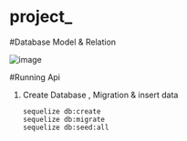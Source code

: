 # project_


#Database Model & Relation
    
![image](https://user-images.githubusercontent.com/107734134/185928923-ebf39c49-9023-4da4-83ce-d8204a20c83e.png)

#Running Api

    
1. Create Database , Migration & insert data

    ```
    sequelize db:create
    sequelize db:migrate
    sequelize db:seed:all
    ```
